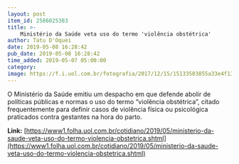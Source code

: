 ```yaml
---
layout: post
item_id: 2586025383
title: >-
    Ministério da Saúde veta uso do termo 'violência obstétrica'
author: Tatu D'Oquei
date: 2019-05-08 16:28:42
pub_date: 2019-05-08 16:28:42
time_added: 2019-05-07 05:00:00
category: 
image: https://f.i.uol.com.br/fotografia/2017/12/15/15133503855a33e4f13ea35_1513350385_3x2_rt.jpg
---
```


O Ministério da Saúde emitiu um despacho em que defende abolir de políticas públicas e normas o uso do termo “violência obstétrica”, citado frequentemente para definir casos de violência física ou psicológica praticados contra gestantes na hora do parto.

**Link:** [https://www1.folha.uol.com.br/cotidiano/2019/05/ministerio-da-saude-veta-uso-do-termo-violencia-obstetrica.shtml](https://www1.folha.uol.com.br/cotidiano/2019/05/ministerio-da-saude-veta-uso-do-termo-violencia-obstetrica.shtml)


